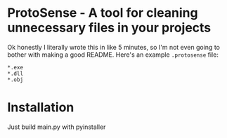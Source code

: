# ProtoSense - A tool for cleaning unnecessary files in your projects

Ok honestly I literally wrote this in like 5 minutes, so I'm not even going to bother with making a good README. Here's an example `.protosense` file:

```
*.exe
*.dll
*.obj
```

# Installation
Just build main.py with pyinstaller
